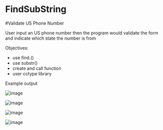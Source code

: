 # FindSubString
#Validate US Phone Number

User input an US phone number then the program would validate the form and indicate which state the number is from


Objectives:
- use find.()
- use substr()
- create and call function
- user cctype library

Example output


![image](https://user-images.githubusercontent.com/97081479/184516801-cddf2d86-3530-4eed-b4b2-f2d7ec4de83f.png)

![image](https://user-images.githubusercontent.com/97081479/184516813-d6f98716-b934-4edf-9043-a4b68a3bc4c4.png)

![image](https://user-images.githubusercontent.com/97081479/184516820-15b12b3c-ff1f-4042-baed-2568af1c3272.png)

![image](https://user-images.githubusercontent.com/97081479/184516827-3135bafc-9dce-48a7-8268-120e02bddb58.png)
